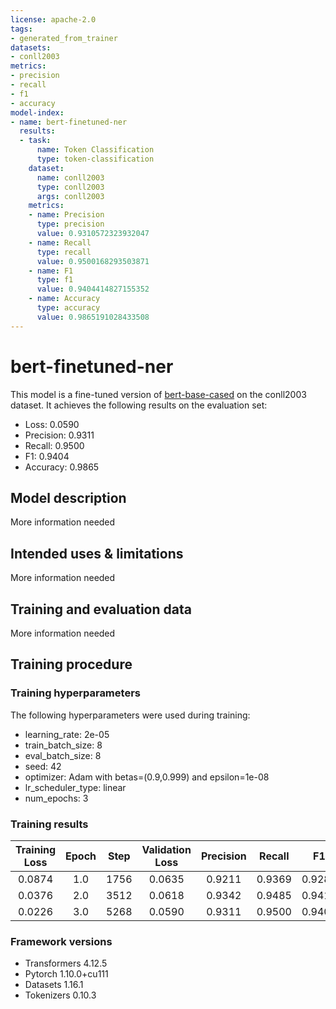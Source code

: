 ```yaml
---
license: apache-2.0
tags:
- generated_from_trainer
datasets:
- conll2003
metrics:
- precision
- recall
- f1
- accuracy
model-index:
- name: bert-finetuned-ner
  results:
  - task:
      name: Token Classification
      type: token-classification
    dataset:
      name: conll2003
      type: conll2003
      args: conll2003
    metrics:
    - name: Precision
      type: precision
      value: 0.9310572323932047
    - name: Recall
      type: recall
      value: 0.9500168293503871
    - name: F1
      type: f1
      value: 0.9404414827155352
    - name: Accuracy
      type: accuracy
      value: 0.9865191028433508
---
```


<!-- This model card has been generated automatically according to the information the Trainer had access to. You
should probably proofread and complete it, then remove this comment. -->

# bert-finetuned-ner

This model is a fine-tuned version of [bert-base-cased](https://huggingface.co/bert-base-cased) on the conll2003 dataset.
It achieves the following results on the evaluation set:
- Loss: 0.0590
- Precision: 0.9311
- Recall: 0.9500
- F1: 0.9404
- Accuracy: 0.9865

## Model description

More information needed

## Intended uses & limitations

More information needed

## Training and evaluation data

More information needed

## Training procedure

### Training hyperparameters

The following hyperparameters were used during training:
- learning_rate: 2e-05
- train_batch_size: 8
- eval_batch_size: 8
- seed: 42
- optimizer: Adam with betas=(0.9,0.999) and epsilon=1e-08
- lr_scheduler_type: linear
- num_epochs: 3

### Training results

| Training Loss | Epoch | Step | Validation Loss | Precision | Recall | F1     | Accuracy |
|:-------------:|:-----:|:----:|:---------------:|:---------:|:------:|:------:|:--------:|
| 0.0874        | 1.0   | 1756 | 0.0635          | 0.9211    | 0.9369 | 0.9289 | 0.9835   |
| 0.0376        | 2.0   | 3512 | 0.0618          | 0.9342    | 0.9485 | 0.9413 | 0.9858   |
| 0.0226        | 3.0   | 5268 | 0.0590          | 0.9311    | 0.9500 | 0.9404 | 0.9865   |


### Framework versions

- Transformers 4.12.5
- Pytorch 1.10.0+cu111
- Datasets 1.16.1
- Tokenizers 0.10.3

